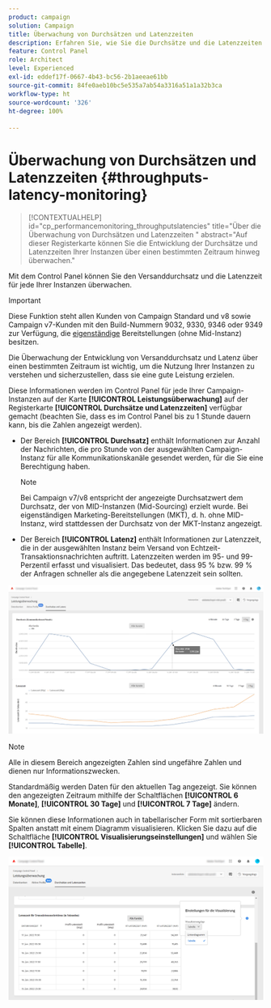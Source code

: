 ```yaml
---
product: campaign
solution: Campaign
title: Überwachung von Durchsätzen und Latenzzeiten
description: Erfahren Sie, wie Sie die Durchsätze und die Latenzzeiten Ihrer Campaign-Instanzen im Control Panel überwachen.
feature: Control Panel
role: Architect
level: Experienced
exl-id: eddef17f-0667-4b43-bc56-2b1aeeae61bb
source-git-commit: 84fe0aeb10bc5e535a7ab54a3316a51a1a32b3ca
workflow-type: ht
source-wordcount: '326'
ht-degree: 100%

---
```


# Überwachung von Durchsätzen und Latenzzeiten {#throughputs-latency-monitoring}

>[!CONTEXTUALHELP]
>id="cp_performancemonitoring_throughputslatencies"
>title="Über die Überwachung von Durchsätzen und Latenzzeiten "
>abstract="Auf dieser Registerkarte können Sie die Entwicklung der Durchsätze und Latenzzeiten Ihrer Instanzen über einen bestimmten Zeitraum hinweg überwachen."

Mit dem Control Panel können Sie den Versanddurchsatz und die Latenzzeit für jede Ihrer Instanzen überwachen.

>[!IMPORTANT]
>
>Diese Funktion steht allen Kunden von Campaign Standard und v8 sowie Campaign v7-Kunden mit den Build-Nummern 9032, 9330, 9346 oder 9349 zur Verfügung, die [eigenständige](https://experienceleague.adobe.com/docs/campaign-classic/using/installing-campaign-classic/deployment-types-/standalone-deployment.html?lang=de) Bereitstellungen (ohne Mid-Instanz) besitzen.

Die Überwachung der Entwicklung von Versanddurchsatz und Latenz über einen bestimmten Zeitraum ist wichtig, um die Nutzung Ihrer Instanzen zu verstehen und sicherzustellen, dass sie eine gute Leistung erzielen.

Diese Informationen werden im Control Panel für jede Ihrer Campaign-Instanzen auf der Karte **[!UICONTROL Leistungsüberwachung]** auf der Registerkarte **[!UICONTROL Durchsätze und Latenzzeiten]** verfügbar gemacht (beachten Sie, dass es im Control Panel bis zu 1 Stunde dauern kann, bis die Zahlen angezeigt werden).

* Der Bereich **[!UICONTROL Durchsatz]** enthält Informationen zur Anzahl der Nachrichten, die pro Stunde von der ausgewählten Campaign-Instanz für alle Kommunikationskanäle gesendet werden, für die Sie eine Berechtigung haben.

   >[!NOTE]
   >
   >Bei Campaign v7/v8 entspricht der angezeigte Durchsatzwert dem Durchsatz, der von MID-Instanzen (Mid-Sourcing) erzielt wurde. Bei eigenständigen Marketing-Bereitstellungen (MKT), d. h. ohne MID-Instanz, wird stattdessen der Durchsatz von der MKT-Instanz angezeigt.

* Der Bereich **[!UICONTROL Latenz]** enthält Informationen zur Latenzzeit, die in der ausgewählten Instanz beim Versand von Echtzeit-Transaktionsnachrichten auftritt. Latenzzeiten werden im 95- und 99-Perzentil erfasst und visualisiert. Das bedeutet, dass 95 % bzw. 99 % der Anfragen schneller als die angegebene Latenzzeit sein sollten.

![](assets/throughput-latencies-overview.png)

>[!NOTE]
>
>Alle in diesem Bereich angezeigten Zahlen sind ungefähre Zahlen und dienen nur Informationszwecken.

Standardmäßig werden Daten für den aktuellen Tag angezeigt. Sie können den angezeigten Zeitraum mithilfe der Schaltflächen **[!UICONTROL 6 Monate]**, **[!UICONTROL 30 Tage]** und **[!UICONTROL 7 Tage]** ändern.

Sie können diese Informationen auch in tabellarischer Form mit sortierbaren Spalten anstatt mit einem Diagramm visualisieren. Klicken Sie dazu auf die Schaltfläche **[!UICONTROL Visualisierungseinstellungen]** und wählen Sie **[!UICONTROL Tabelle]**.

![](assets/throughput-latencies-table.png)
